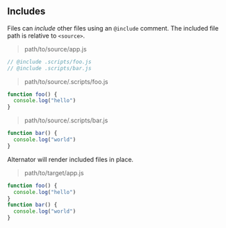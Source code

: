 ## Includes

Files can _include_ other files using an `@include` comment.
The included file path is relative to `<source>`.

> path/to/source/app.js

```js
// @include .scripts/foo.js
// @include .scripts/bar.js
```

> path/to/source/.scripts/foo.js

```js
function foo() {
  console.log("hello")
}
```

> path/to/source/.scripts/bar.js

```js
function bar() {
  console.log("world")
}
```

Alternator will render included files in place.

> path/to/target/app.js

```js
function foo() {
  console.log("hello")
}
function bar() {
  console.log("world")
}
```
